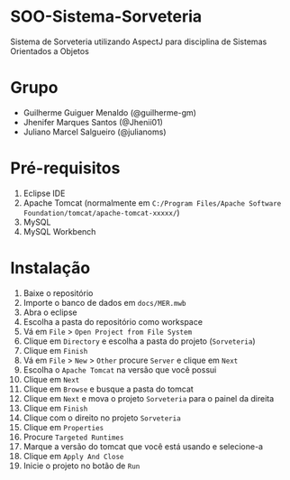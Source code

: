 # SOO-Sistema-Sorveteria
Sistema de Sorveteria utilizando AspectJ para disciplina de Sistemas Orientados a Objetos

# Grupo
* Guilherme Guiguer Menaldo (@guilherme-gm)
* Jhenifer Marques Santos (@Jhenii01)
* Juliano Marcel Salgueiro (@julianoms)

# Pré-requisitos
1. Eclipse IDE
2. Apache Tomcat (normalmente em `C:/Program Files/Apache Software Foundation/tomcat/apache-tomcat-xxxxx/`)
3. MySQL
4. MySQL Workbench

# Instalação

1. Baixe o repositório
2. Importe o banco de dados em `docs/MER.mwb`
3. Abra o eclipse
4. Escolha a pasta do repositório como workspace
5. Vá em `File` > `Open Project from File System`
6. Clique em `Directory` e escolha a pasta do projeto (`Sorveteria`)
7. Clique em `Finish`
8. Vá em `File` > `New` > `Other` procure `Server` e clique em `Next`
9. Escolha o `Apache Tomcat` na versão que você possui
10. Clique em  `Next`
11. Clique em `Browse` e busque a pasta do tomcat
12. Clique em `Next` e mova o projeto `Sorveteria` para o painel da direita
13. Clique em `Finish`
14. Clique com o direito no projeto `Sorveteria`
15. Clique em `Properties`
16. Procure `Targeted Runtimes`
17. Marque a versão do tomcat que você está usando e selecione-a
18. Clique em `Apply And Close`
19. Inicie o projeto no botão de `Run`

